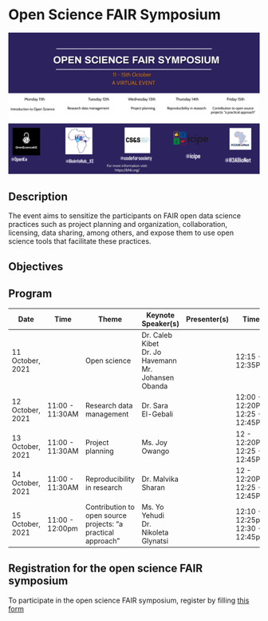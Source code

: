 # Open Science FAIR Symposium
![symposiumposter](symposumposter.jpg)

## Description
The event aims to sensitize the participants on FAIR open data science practices such as project planning and organization, collaboration, licensing, data sharing, among others, and expose them to use open science tools that facilitate these practices. 

## Objectives

## Program
Date | Time | Theme | Keynote Speaker(s) | Presenter(s) | Time | Discussions
---|---|---|---|---|---|---
11 October, 2021 | | Open science | Dr. Caleb Kibet <br /> Dr. Jo Havemann <br />  Mr. Johansen Obanda | | 12:15 - 12:35PM | 12:40 - 1PM
12 October, 2021 | 11:00 - 11:30AM | Research data management | Dr. Sara El-Gebali |    |  12:00 - 12:20PM <br /> 12:25 - 12:45PM | 12:45 - 1PM
13 October, 2021 | 11:00 - 11:30AM | Project planning | Ms. Joy Owango |     | 12 - 12:20PM <br /> 12:25 - 12:45PM | 12:45 - 1PM
14 October, 2021 | 11:00 - 11:30AM  | Reproducibility in research | Dr. Malvika Sharan |   | 12 - 12:20PM <br /> 12:25 - 12:45PM | 12:45 - 1PM
15 October, 2021 | 11:00 - 12:00pm | Contribution to open source projects: “a practical approach” | Ms. Yo Yehudi <br /> Dr. Nikoleta Glynatsi | | 12:10 - 12:25pm <br /> 12:30 - 12:45pm | 12:45 - 1PM




## Registration for the open science FAIR symposium
To participate in the open science FAIR symposium, register by filling [this form](https://docs.google.com/forms/d/e/1FAIpQLSf-62sB59PyUbOn9v-DxTyNPEHXUadIBSkc1xxEhIeIwLeiJw/viewform)
